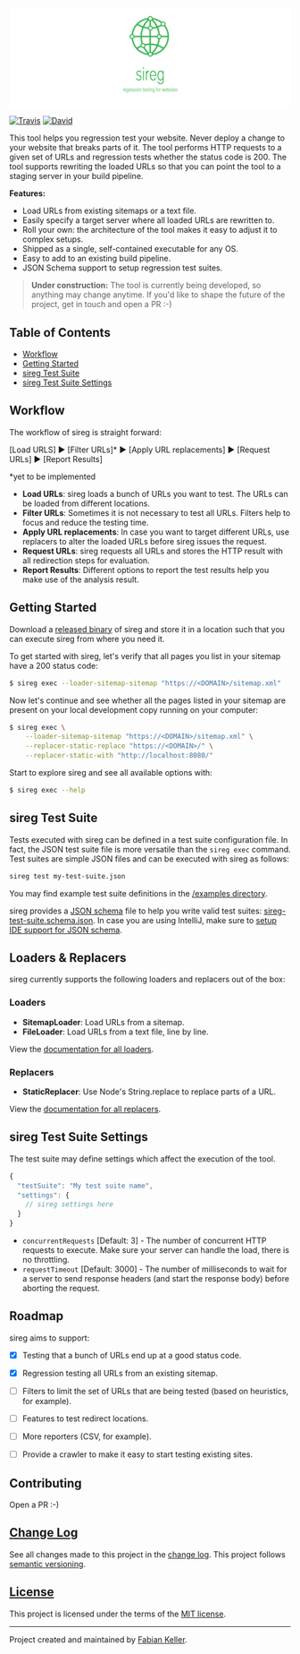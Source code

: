 ![sireg - regression testing for websites](/assets/sireg-repo-banner.png)

[![Travis](https://img.shields.io/travis/FaKeller/sireg.svg)](https://travis-ci.org/FaKeller/sireg)
[![David](https://img.shields.io/david/FaKeller/sireg.svg)](https://david-dm.org/FaKeller/sireg)

This tool helps you regression test your website.
Never deploy a change to your website that breaks parts of it.
The tool performs HTTP requests to a given set of URLs and regression tests whether the status code is 200.
The tool supports rewriting the loaded URLs so that you can point the tool to a staging server in your build pipeline. 

**Features:**

- Load URLs from existing sitemaps or a text file.
- Easily specify a target server where all loaded URLs are rewritten to.
- Roll your own: the architecture of the tool makes it easy to adjust it to complex setups.
- Shipped as a single, self-contained executable for any OS.
- Easy to add to an existing build pipeline.
- JSON Schema support to setup regression test suites.


> **Under construction:** The tool is currently being developed, so anything may change anytime. 
> If you'd like to shape the future of the project, get in touch and open a PR :-)


## Table of Contents

- [Workflow](#workflow)
- [Getting Started](#getting-started)
- [sireg Test Suite](#sireg-test-suite)
- [sireg Test Suite Settings](#sireg-test-suite-settings)


## Workflow

The workflow of sireg is straight forward:

[Load URLS] :arrow_forward: [Filter URLs]* :arrow_forward: [Apply URL replacements] :arrow_forward: [Request URLs] :arrow_forward: [Report Results]

*yet to be implemented

- **Load URLs**: sireg loads a bunch of URLs you want to test. The URLs can be loaded from different locations.
- **Filter URLs**: Sometimes it is not necessary to test all URLs. Filters help to focus and reduce the testing time.
- **Apply URL replacements**: In case you want to target different URLs, use replacers to alter the loaded URLs before sireg issues the request.
- **Request URLs**: sireg requests all URLs and stores the HTTP result with all redirection steps for evaluation.
- **Report Results**: Different options to report the test results help you make use of the analysis result. 


## Getting Started

Download a [released binary](/releases) of sireg and store it in a location such that you can execute sireg from where you need it.

To get started with sireg, let's verify that all pages you list in your sitemap have a 200 status code:

```bash
$ sireg exec --loader-sitemap-sitemap "https://<DOMAIN>/sitemap.xml"
```

Now let's continue and see whether all the pages listed in your sitemap are present on your local development copy running on your computer:

```bash
$ sireg exec \
    --loader-sitemap-sitemap "https://<DOMAIN>/sitemap.xml" \
    --replacer-static-replace "https://<DOMAIN>/" \
    --replacer-static-with "http://localhost:8080/"
``` 

Start to explore sireg and see all available options with:

```bash
$ sireg exec --help
```


## sireg Test Suite

Tests executed with sireg can be defined in a test suite configuration file.
In fact, the JSON test suite file is more versatile than the `sireg exec` command.
Test suites are simple JSON files and can be executed with sireg as follows:

```bash
sireg test my-test-suite.json
```

You may find example test suite definitions in the [/examples directory](/examples).

sireg provides a [JSON schema](http://json-schema.org/) file to help you write valid test suites: [sireg-test-suite.schema.json](/sireg-test-suite.schema.json).
In case you are using IntelliJ, make sure to [setup IDE support for JSON schema](https://www.jetbrains.com/help/idea/json-schema.html).


## Loaders & Replacers

sireg currently supports the following loaders and replacers out of the box:

### Loaders

- **SitemapLoader**: Load URLs from a sitemap.
- **FileLoader**: Load URLs from a text file, line by line.

View the [documentation for all loaders](docs/loaders.md).

### Replacers

- **StaticReplacer**: Use Node's String.replace to replace parts of a URL. 

View the [documentation for all replacers](docs/replacers.md).


## sireg Test Suite Settings

The test suite may define settings which affect the execution of the tool.

```js
{
  "testSuite": "My test suite name",
  "settings": {
    // sireg settings here
  }
}
```  

- `concurrentRequests` [Default: 3] - The number of concurrent HTTP requests to execute. Make sure your server can handle the load, there is no throttling.
- `requestTimeout` [Default: 3000] - The number of milliseconds to wait for a server to send response headers (and start the response body) before aborting the request.


## Roadmap

sireg aims to support:

- [x] Testing that a bunch of URLs end up at a good status code.
- [x] Regression testing all URLs from an existing sitemap.
- [ ] Filters to limit the set of URLs that are being tested (based on heuristics, for example).
- [ ] Features to test redirect locations.
- [ ] More reporters (CSV, for example).
- [ ] Provide a crawler to make it easy to start testing existing sites.


## Contributing

Open a PR :-)


## [Change Log](CHANGELOG.md)

See all changes made to this project in the [change log](CHANGELOG.md). This project follows [semantic versioning](http://semver.org/).


## [License](LICENSE)

This project is licensed under the terms of the [MIT license](LICENSE).


---

Project created and maintained by [Fabian Keller](http://www.fabian-keller.de).
